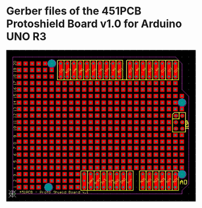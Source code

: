 # Gerber files of the 451PCB Protoshield Board v1.0 for Arduino UNO R3


![alt text](https://github.com/451PCBCOM/Arduino-Protoshield-Board/blob/master/FILES/version%201.0/PICTURES/protoboard-shield-v1-top-silk.jpg)

